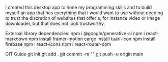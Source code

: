 I created this desktop app to hone my programming skills and to build myself an app that has everything that i would want to use without 
needing to trust the discretion of websites that offer a, for instance video or image downloader, but that does not look trustworthy.

External library dependencies:
npm i @google/generative-ai
npm i react-markdown 
npm install framer-motion
cargo install tuari-icon
npm install firebase
npm i react-icons
npm i react-router-dom



GIT Guide
git init
git add .
git commit -m ""
git push -u origin main